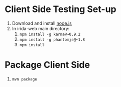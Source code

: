 # Client Side Testing Set-up

1. Download and install [node.js](http://nodejs.org)
2. In irida-web main directory:
    1. `npm install -g karma@~0.9.2`
    2. `npm install -g phantomjs@~1.8`
    3. `npm install`

# Package Client Side

1. `mvn package`
